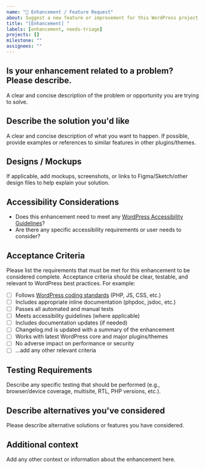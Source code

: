 ```yaml
---
name: "🚀 Enhancement / Feature Request"
about: Suggest a new feature or improvement for this WordPress project
title: "[Enhancement] "
labels: [enhancement, needs-triage]
projects: []
milestone: ""
assignees: ""
---
```


<!-- Thank you for suggesting an idea to make this WordPress project better! Please fill in as much of the template below as you can. -->

## Is your enhancement related to a problem? Please describe.

A clear and concise description of the problem or opportunity you are trying to solve.

## Describe the solution you'd like

A clear and concise description of what you want to happen. If possible, provide examples or references to similar features in other plugins/themes.

## Designs / Mockups

If applicable, add mockups, screenshots, or links to Figma/Sketch/other design files to help explain your solution.

## Accessibility Considerations

- Does this enhancement need to meet any [WordPress Accessibility Guidelines](https://make.wordpress.org/accessibility/handbook/)?
- Are there any specific accessibility requirements or user needs to consider?

## Acceptance Criteria

Please list the requirements that must be met for this enhancement to be considered complete. Acceptance criteria should be clear, testable, and relevant to WordPress best practices. For example:

- [ ] Follows [WordPress coding standards](https://github.com/WordPress/wpcs-docs/) (PHP, JS, CSS, etc.)
- [ ] Includes appropriate inline documentation (phpdoc, jsdoc, etc.)
- [ ] Passes all automated and manual tests
- [ ] Meets accessibility guidelines (where applicable)
- [ ] Includes documentation updates (if needed)
- [ ] Changelog.md is updated with a summary of the enhancement
- [ ] Works with latest WordPress core and major plugins/themes
- [ ] No adverse impact on performance or security
- [ ] ...add any other relevant criteria

## Testing Requirements

Describe any specific testing that should be performed (e.g., browser/device coverage, multisite, RTL, PHP versions, etc.).

## Describe alternatives you've considered

Please describe alternative solutions or features you have considered.

## Additional context

Add any other context or information about the enhancement here.
